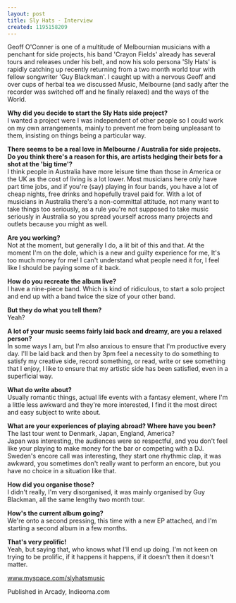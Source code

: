 ```yaml
---
layout: post
title: Sly Hats - Interview
created: 1195158209
---
```



Geoff O'Conner is one of a multitude of Melbournian musicians with a penchant for side projects, his band 'Crayon Fields' already has several tours and releases under his belt, and now his solo persona 'Sly Hats' is rapidly catching up recently returning from a two month world tour with fellow songwriter 'Guy Blackman'. I caught up with a nervous Geoff and over cups of herbal tea we discussed Music, Melbourne (and sadly after the recorder was switched off and he finally relaxed) and the ways of the World. 

<strong>Why did you decide to start the Sly Hats side project?</strong><br />  I wanted a project were I was independent of other people so I could work on my own arrangements, mainly to prevent me from being unpleasant to them, insisting on things being a particular way.

<strong>There seems to be a real love in Melbourne / Australia for side projects. Do you think there's a reason for this, are artists hedging their bets for a shot at the 'big time'?</strong><br />  I think people in Australia have more leisure time than those in America or the UK as the cost of living is a lot lower. Most musicians here only have part time jobs, and if you're (say) playing in four bands, you have a lot of cheap nights, free drinks and hopefully travel paid for. With a lot of musicians in Australia there's a non-committal attitude, not many want to take things too seriously, as a rule you're not supposed to take music seriously in Australia so you spread yourself across many projects and outlets because you might as well.

<strong>Are you working?</strong><br />  Not at the moment, but generally I do, a lit bit of this and that. At the moment I'm on the dole, which is a new and guilty experience for me, It's too much money for me! I can't understand what people need it for, I feel like I should be paying some of it back.

<strong>How do you recreate the album live?</strong><br />  I have a nine-piece band. Which is kind of ridiculous, to start a solo project and end up with a band twice the size of your other band.

<strong>But they do what you tell them?</strong><br />  Yeah?

<strong>A lot of your music seems fairly laid back and dreamy, are you a relaxed person?</strong><br />  In some ways I am, but I'm also anxious to ensure that I'm productive every day. I'll be laid back and then by 3pm feel a necessity to do something to satisfy my creative side, record something, or read, write or see something that I enjoy, I like to ensure that my artistic side has been satisfied, even in a superficial way.

<strong>What do write about?</strong><br />  Usually romantic things, actual life events with a fantasy element, where I'm a little less awkward and they're more interested, I find it the most direct and easy subject to write about.

<strong>What are your experiences of playing abroad? Where have you been?</strong><br />  The last tour went to Denmark, Japan, England, America?<br />  Japan was interesting, the audiences were so respectful, and you don't feel like your playing to make money for the bar or competing with a DJ.<br />  Sweden's encore call was interesting, they start one rhythmic clap, it was awkward, you sometimes don't really want to perform an encore, but you have no choice in a situation like that.

<strong>How did you organise those?</strong><br />  I didn't really, I'm very disorganised, it was mainly organised by Guy Blackman, all the same lengthy two month tour.

<strong>How's the current album going?</strong><br />  We're onto a second pressing, this time with a new EP attached, and I'm starting a second album in a few months.

<strong>That's very prolific!</strong><br />  Yeah, but saying that, who knows what I'll end up doing. I'm not keen on trying to be prolific, if it happens it happens, if it doesn't then it doesn't matter.

<a href=https://www.myspace.com/slyhatsmusic target=_blank>www.myspace.com/slyhatsmusic</a>


Published in Arcady, Indieoma.com
